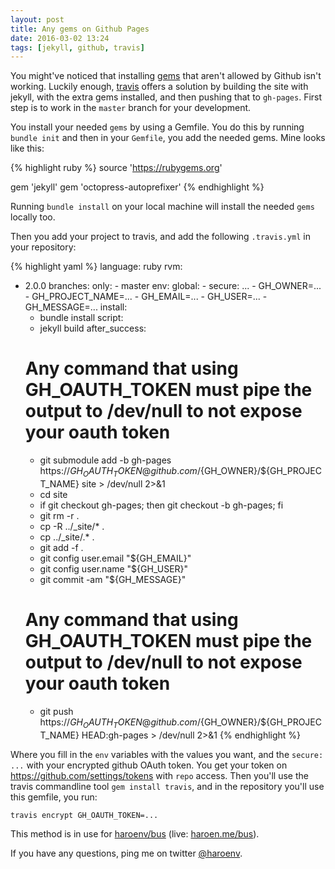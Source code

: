 ```yaml
---
layout: post
title: Any gems on Github Pages
date: 2016-03-02 13:24
tags: [jekyll, github, travis]
---
```


You might've noticed that installing [gems](https://rubygems.org) that aren't allowed by Github isn't working. Luckily enough, [travis](https://travis-ci.org) offers a solution by building the site with jekyll, with the extra gems installed, and then pushing that to `gh-pages`. First step is to work in the `master` branch for your development.

You install your needed `gems` by using a Gemfile. You do this by running `bundle init` and then in your `Gemfile`, you add the needed gems. Mine looks like this: 

{% highlight ruby %}
source 'https://rubygems.org'

gem 'jekyll'
gem 'octopress-autoprefixer'
{% endhighlight %}

Running `bundle install` on your local machine will install the needed `gems` locally too.

Then you add your project to travis, and add the following `.travis.yml` in your repository: 

{% highlight yaml %}
language: ruby
rvm:
  - 2.0.0
branches:
    only:
        - master
env:
    global:
        - secure: ...
        - GH_OWNER=...
        - GH_PROJECT_NAME=...
        - GH_EMAIL=...
        - GH_USER=...
        - GH_MESSAGE=...
install:
    - bundle install
script:
    - jekyll build
after_success:
    # Any command that using GH_OAUTH_TOKEN must pipe the output to /dev/null to not expose your oauth token
    - git submodule add -b gh-pages https://${GH_OAUTH_TOKEN}@github.com/${GH_OWNER}/${GH_PROJECT_NAME} site > /dev/null 2>&1
    - cd site
    - if git checkout gh-pages; then git checkout -b gh-pages; fi
    - git rm -r .
    - cp -R ../_site/* .
    - cp ../_site/.* .
    - git add -f .
    - git config user.email "${GH_EMAIL}"
    - git config user.name "${GH_USER}"
    - git commit -am "${GH_MESSAGE}"
    # Any command that using GH_OAUTH_TOKEN must pipe the output to /dev/null to not expose your oauth token
    - git push https://${GH_OAUTH_TOKEN}@github.com/${GH_OWNER}/${GH_PROJECT_NAME} HEAD:gh-pages > /dev/null 2>&1
{% endhighlight %}

Where you fill in the `env` variables with the values you want, and the `secure: ...` with your encrypted github OAuth token. You get your token on <https://github.com/settings/tokens> with `repo` access. Then you'll use the travis commandline tool `gem install travis`, and in the repository you'll use this gemfile, you run:

```
travis encrypt GH_OAUTH_TOKEN=...
```

This method is in use for [haroenv/bus](https://github.com/haroenv/bus) (live: [haroen.me/bus](https://haroen.me/bus)).

If you have any questions, ping me on twitter [@haroenv](https://twitter.com/haroenv).
